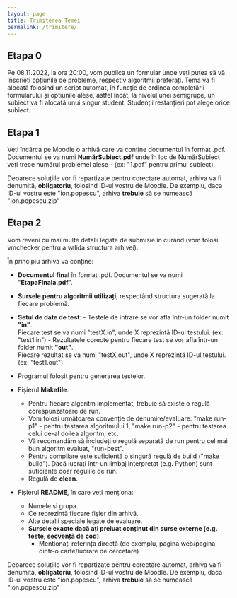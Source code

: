 ```yaml
---
layout: page
title: Trimiterea Temei
permalink: /trimitere/
---
```


## Etapa 0

Pe 08.11.2022, la ora 20:00, vom publica un formular unde veți putea să vă înscrieți opțiunile de probleme, respectiv algoritmii preferați.
Tema va fi alocată folosind un script automat, în funcție de ordinea completării formularului și opțiunile alese,
astfel încât, la nivelul unei semigrupe, un subiect va fi alocată unui singur student. Studenții restanțieri pot alege orice subiect.

[//]: # (Înscrieți-vă opțiunile de probleme, respectiv algoritmi preferate în acest <a href="https://forms.gle/i7t8nDFVB392YDUj9">acest</a> formular.  **Formularul va fi accesibil începând cu data de 1.11, la ora 20.** )
[//]: # (Vineri, 4.11, vom publica alocarea subiectelor pentru fiecare student.)

## Etapa 1

Veți încărca pe Moodle o arhivă care va conține documentul în format .pdf.
Documentul se va numi **NumărSubiect.pdf** unde în loc de NumărSubiect veți trece numărul problemei alese - (ex: "1.pdf" pentru primul subiect)

Deoarece soluțiile vor fi repartizate pentru corectare automat, arhiva va fi denumită, **obligatoriu**, folosind ID-ul vostru de Moodle.
De exemplu, daca ID-ul vostru este "ion.popescu", arhiva **trebuie** să se numească "ion.popescu.zip"

## Etapa 2

Vom reveni cu mai multe detalii legate de submisie în curând (vom folosi vmchecker pentru a valida structura arhivei).

În principiu arhiva va conține:

- **Documentul final** în format .pdf. Documentul se va numi "**EtapaFinala.pdf**".

- **Sursele pentru algoritmii utilizați**, respectând structura sugerată la fiecare problemă.

- **Setul de date de test**:
        - Testele de intrare se vor afla într-un folder numit **"in"**.                
        Fiecare test se va numi "testX.in", unde X reprezintă ID-ul testului. (ex: "test1.in")
        - Rezultatele corecte pentru fiecare test se vor afla într-un folder numit **"out"**.                
        Fiecare rezultat se va numi "testX.out", unde X reprezintă ID-ul testului. (ex: "test1.out")                

- Programul folosit pentru generarea testelor.

- Fișierul **Makefile**.

    - Pentru fiecare algoritm implementat, trebuie să existe o regulă corespunzatoare de run. 
    - Vom folosi următoarea convenție de denumire/evaluare: "make run-p1" - pentru testarea algoritmului 1, "make run-p2" - pentru testarea celui de-al doilea algoritm, etc.
    - Vă recomandăm să includeți o regulă separată de run pentru cel mai bun algoritm evaluat, "run-best".
    - Pentru compilare este suficientă o singură regulă de build ("make build"). Dacă lucrați într-un limbaj interpretat (e.g. Python) sunt suficiente doar regulile de run.
    - Regulă de **clean**.

- Fișierul **README**, în care veți menționa:

    - Numele și grupa.
    - Ce reprezintă fiecare fișier din arhivă.
    - Alte detalii speciale legate de evaluare.
    - **Sursele exacte dacă ați preluat conținut din surse externe (e.g. teste, secvență de cod)**.
        - Mentionați referința directă (de exemplu, pagina web/pagina dintr-o carte/lucrare de cercetare)

Deoarece soluțiile vor fi repartizate pentru corectare automat, arhiva va fi denumită, **obligatoriu**, folosind ID-ul vostru de Moodle.
De exemplu, daca ID-ul vostru este "ion.popescu", arhiva **trebuie** să se numească "ion.popescu.zip"

